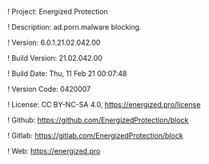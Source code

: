 ! Project: Energized Protection

! Description: ad.porn.malware blocking.

! Version: 6.0.1.21.02.042.00

! Build Version: 21.02.042.00

! Build Date: Thu, 11 Feb 21 00:07:48

! Version Code: 0420007

! License: CC BY-NC-SA 4.0, https://energized.pro/license

! Github: https://github.com/EnergizedProtection/block

! Gitlab: https://gitlab.com/EnergizedProtection/block


! Web: https://energized.pro
